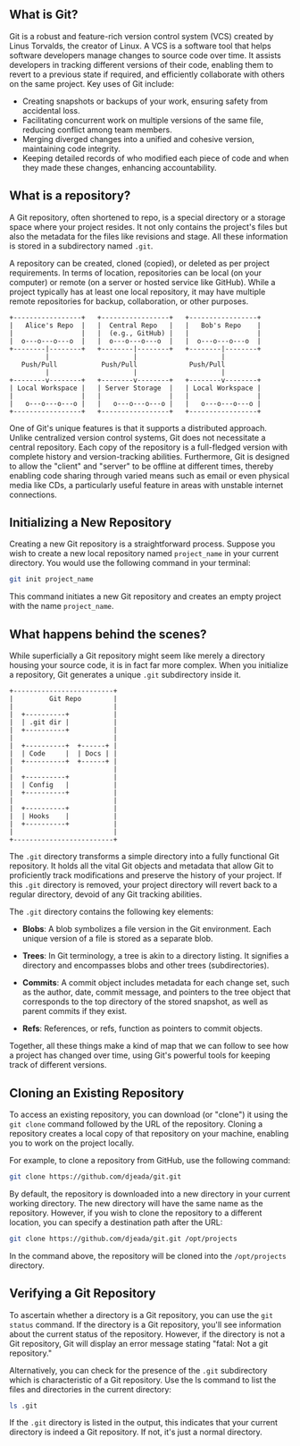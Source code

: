 ## What is Git?

Git is a robust and feature-rich version control system (VCS) created by Linus Torvalds, the creator of Linux. A VCS is a software tool that helps software developers manage changes to source code over time. It assists developers in tracking different versions of their code, enabling them to revert to a previous state if required, and efficiently collaborate with others on the same project. Key uses of Git include:

* Creating snapshots or backups of your work, ensuring safety from accidental loss.
* Facilitating concurrent work on multiple versions of the same file, reducing conflict among team members.
* Merging diverged changes into a unified and cohesive version, maintaining code integrity.
* Keeping detailed records of who modified each piece of code and when they made these changes, enhancing accountability.

## What is a repository?

A Git repository, often shortened to repo, is a special directory or a storage space where your project resides. It not only contains the project's files but also the metadata for the files like revisions and stage. All these information is stored in a subdirectory named `.git`.

A repository can be created, cloned (copied), or deleted as per project requirements. In terms of location, repositories can be local (on your computer) or remote (on a server or hosted service like GitHub). While a project typically has at least one local repository, it may have multiple remote repositories for backup, collaboration, or other purposes.

```
+-----------------+   +-----------------+   +-----------------+
|   Alice's Repo  |   |  Central Repo   |   |   Bob's Repo    |
|                 |   |  (e.g., GitHub) |   |                 |
|  o---o---o---o  |   |  o---o---o---o  |   |  o---o---o---o  |
+--------|--------+   +--------|--------+   +--------|--------+
         |                     |                     |
   Push/Pull           Push/Pull             Push/Pull
         |                     |                     |
+--------v--------+   +--------v--------+   +--------v--------+
| Local Workspace |   | Server Storage  |   | Local Workspace |
|                 |   |                 |   |                 |
|   o---o---o---o |   |   o---o---o---o |   |   o---o---o---o |
+-----------------+   +-----------------+   +-----------------+
```

One of Git's unique features is that it supports a distributed approach. Unlike centralized version control systems, Git does not necessitate a central repository. Each copy of the repository is a full-fledged version with complete history and version-tracking abilities. Furthermore, Git is designed to allow the "client" and "server" to be offline at different times, thereby enabling code sharing through varied means such as email or even physical media like CDs, a particularly useful feature in areas with unstable internet connections.

## Initializing a New Repository

Creating a new Git repository is a straightforward process. Suppose you wish to create a new local repository named `project_name` in your current directory. You would use the following command in your terminal:

```bash
git init project_name
```

This command initiates a new Git repository and creates an empty project with the name `project_name`.

## What happens behind the scenes?

While superficially a Git repository might seem like merely a directory housing your source code, it is in fact far more complex. When you initialize a repository, Git generates a unique `.git` subdirectory inside it.

```
+-------------------------+
|         Git Repo        |
|                         |
|  +----------+           |
|  | .git dir |           |
|  +----------+           |
|                         |
|  +----------+  +------+ |
|  | Code     |  | Docs | |
|  +----------+  +------+ |
|                         |
|  +----------+           |
|  | Config   |           |
|  +----------+           |
|                         |
|  +----------+           |
|  | Hooks    |           |
|  +----------+           |
|                         |
+-------------------------+
```

The `.git` directory transforms a simple directory into a fully functional Git repository. It holds all the vital Git objects and metadata that allow Git to proficiently track modifications and preserve the history of your project. If this `.git` directory is removed, your project directory will revert back to a regular directory, devoid of any Git tracking abilities.

The `.git` directory contains the following key elements:

* **Blobs**: A blob symbolizes a file version in the Git environment. Each unique version of a file is stored as a separate blob.

* **Trees**: In Git terminology, a tree is akin to a directory listing. It signifies a directory and encompasses blobs and other trees (subdirectories).

* **Commits**: A commit object includes metadata for each change set, such as the author, date, commit message, and pointers to the tree object that corresponds to the top directory of the stored snapshot, as well as parent commits if they exist.

* **Refs**: References, or refs, function as pointers to commit objects.

Together, all these things make a kind of map that we can follow to see how a project has changed over time, using Git's powerful tools for keeping track of different versions.

## Cloning an Existing Repository

To access an existing repository, you can download (or "clone") it using the `git clone` command followed by the URL of the repository. Cloning a repository creates a local copy of that repository on your machine, enabling you to work on the project locally.

For example, to clone a repository from GitHub, use the following command:

```bash
git clone https://github.com/djeada/git.git
```

By default, the repository is downloaded into a new directory in your current working directory. The new directory will have the same name as the repository. However, if you wish to clone the repository to a different location, you can specify a destination path after the URL:

```bash
git clone https://github.com/djeada/git.git /opt/projects
```

In the command above, the repository will be cloned into the `/opt/projects` directory.

## Verifying a Git Repository

To ascertain whether a directory is a Git repository, you can use the `git status` command. If the directory is a Git repository, you'll see information about the current status of the repository. However, if the directory is not a Git repository, Git will display an error message stating "fatal: Not a git repository."

Alternatively, you can check for the presence of the `.git` subdirectory which is characteristic of a Git repository. Use the ls command to list the files and directories in the current directory:

```bash
ls .git
```

If the `.git` directory is listed in the output, this indicates that your current directory is indeed a Git repository. If not, it's just a normal directory.
